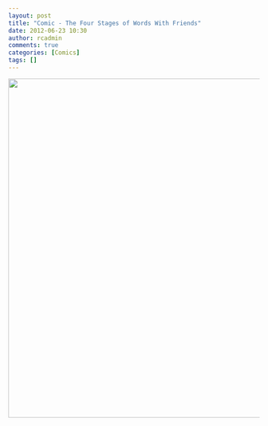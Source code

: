 ```yaml
---
layout: post
title: "Comic - The Four Stages of Words With Friends"
date: 2012-06-23 10:30
author: rcadmin
comments: true
categories: [Comics]
tags: []
---
```

<a href="http://bitsmack.com/wp/2012/06/23/comic-the-four-stages-of-words-with-friends/attachment/20120623/" rel="attachment wp-att-2369"><img src="http://dl.bitsmack.com/uploads/2012/06/20120623.jpg" alt="" title="" width="680" height="680" class="alignnone size-full wp-image-2369" /></a>
